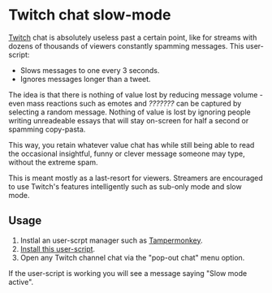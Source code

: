 # Twitch chat slow-mode

[Twitch](https://www.twitch.tv/) chat is absolutely useless past a certain point, like for streams with dozens of thousands of viewers constantly spamming messages. This user-script:

- Slows messages to one every 3 seconds.
- Ignores messages longer than a tweet.

The idea is that there is nothing of value lost by reducing message volume - even mass reactions such as emotes and *???????* can be captured by selecting a random message. Nothing of value is lost by ignoring people writing unreadeable essays that will stay on-screen for half a second or spamming copy-pasta.

This way, you retain whatever value chat has while still being able to read the occasional insightful, funny or clever message someone may type, without the extreme spam.

This is meant mostly as a last-resort for viewers. Streamers are encouraged to use Twitch's features intelligently such as sub-only mode and slow mode.

## Usage

1. Instlal an user-scrpt manager such as [Tampermonkey](https://www.tampermonkey.net/).
2. [Install this user-script](https://github.com/tukkek/twitch-chat-slow-mode/raw/main/Twitch%20Chat%20Slow%20Mode.user.js).
3. Open any Twitch channel chat via the "pop-out chat" menu option.

If the user-script is working you will see a message saying "Slow mode active".
